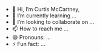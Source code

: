 - 👋 Hi, I’m Curtis McCartney, 
- 🌱 I’m currently learning ...
- 💞️ I’m looking to collaborate on ...
- 📫 How to reach me ...
- 😄 Pronouns: ...
- ⚡ Fun fact: ...

<!---
Curtis-McCartney/Curtis-McCartney is a ✨ special ✨ repository because its `README.md` (this file) appears on your GitHub profile.
You can click the Preview link to take a look at your changes.
--->
